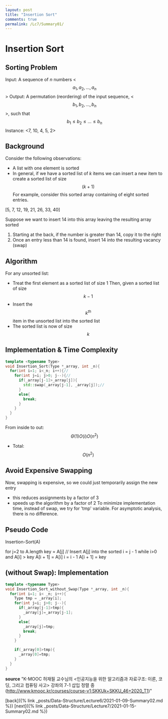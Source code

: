 ```yaml
---
layout: post
title: "Insertion Sort"
comments: true
permalink: /Lc7/Summary01/
---
```

# Insertion Sort
## Sorting Problem
Input: A sequence of _n_ numbers <$$a_{1}, a_{2}, ..., a_{n}$$>
Output: A permutation (reordering) of the input sequence, <$$b_{1}, b_{2}, ..., b_{n}$$>, such that $$b_{1} \leq b_{2} \leq ... \leq b_{n}$$
Instance: <7, 10, 4, 5, 2>

## Background
Consider the following observations:
  - A list with one element is sorted
  - In general, if we have a sorted list of _k_ items we can insert a new item to create a sorted list of size $$(k+1)$$
For example, consider this sorted array containing of eight sorted entries.

[5, 7, 12, 19, 21, 26, 33, 40]

Suppose we want to insert 14 into this array leaving the resulting array sorted
1. Starting at the back, if the number is greater than 14, copy it to the right
2. Once an entry less than 14 is found, insert 14 into the resulting vacancy (swap)

## Algorithm
For any unsorted list:
  - Treat the first element as a sorted list of size 1
Then, given a sorted list of size $$k-1$$
  - Insert the $$k^{th}$$ item in the unsorted list into the sorted list
  - The sorted list is now of size $$k$$

## Implementation & Time Complexity   

```cpp
template <typename Type>
void Insertion_Sort(Type *_array, int _n){
  for(int i=1; i<_n; i++){//
    for(int j=i; j>0; j--){//
      if(_array[j-1]>_array[j]){
        std::swap(_array[j-1], _array[j]);//
      }
      else{
        break;
      }
    }
  }
}
```
From inside to out: $$\Theta(1) O(i) O(n^2)$$
- Total: $$O(n^2)$$

## Avoid Expensive Swapping
Now, swapping is expensive, so we could just temporarily assign the new entry
  - this reduces assignments by a factor of 3
  - speeds up the algorithm by a factor of 2
To minimize implementation time, instead of swap, we try for 'tmp' variable. For asymptotic analysis, there is no difference.

## Pseudo Code
Insertion-Sort(A)
>
for j=2 to A.length
    key = A[j]
    // Insert A[j] into the sorted
    i = j - 1
    while i>0 and A[i] > key
      A[i + 1] = A[i]
      i = i - 1
    A[i + 1] = key

## (without Swap): Implementation

```cpp
template <typename Type>
void Insertion_Sort_without_Swap(Type *_array, int _n){
  for(int i=1; i< _n; i++){
    Type tmp = _array[i];
    for(int j=i; j>0; j--){
      if(_array[j-1]>tmp){
        _array[j]=_array[j-1];
      }
      else{
        _array[j]=tmp;
        break;
      }
    }

    if(_array[0]>tmp){
      _array[0]=tmp;
    }
  }
}
```

**source**
"K-MOOC 허재필 교수님의 <인공지능을 위한 알고리즘과 자료구조: 이론, 코딩, 그리고 컴퓨팅 사고> 강좌의 7-1 삽입 정렬 중(http://www.kmooc.kr/courses/course-v1:SKKUk+SKKU_46+2020_T1)"

[back]({% link _posts/Data-Structure/Lecture6/2021-01-09-Summary02.md %})
[next]({% link _posts/Data-Structure/Lecture7/2021-01-15-Summary02.md %})
